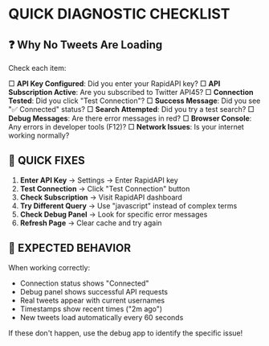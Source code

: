 
# QUICK DIAGNOSTIC CHECKLIST

## ❓ Why No Tweets Are Loading

Check each item:

□ **API Key Configured**: Did you enter your RapidAPI key?
□ **API Subscription Active**: Are you subscribed to Twitter API45?
□ **Connection Tested**: Did you click "Test Connection"?
□ **Success Message**: Did you see "✅ Connected" status?
□ **Search Attempted**: Did you try a test search?
□ **Debug Messages**: Are there error messages in red?
□ **Browser Console**: Any errors in developer tools (F12)?
□ **Network Issues**: Is your internet working normally?

## 🔧 QUICK FIXES

1. **Enter API Key** → Settings → Enter RapidAPI key
2. **Test Connection** → Click "Test Connection" button  
3. **Check Subscription** → Visit RapidAPI dashboard
4. **Try Different Query** → Use "javascript" instead of complex terms
5. **Check Debug Panel** → Look for specific error messages
6. **Refresh Page** → Clear cache and try again

## 🎯 EXPECTED BEHAVIOR

When working correctly:
- Connection status shows "Connected" 
- Debug panel shows successful API requests
- Real tweets appear with current usernames
- Timestamps show recent times ("2m ago")
- New tweets load automatically every 60 seconds

If these don't happen, use the debug app to identify the specific issue!
